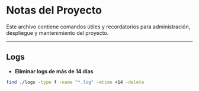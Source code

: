 # Notas del Proyecto

Este archivo contiene comandos útiles y recordatorios para administración, despliegue y mantenimiento del proyecto.  

---

## Logs
- **Eliminar logs de más de 14 días**
```bash
find ./logs -type f -name "*.log" -mtime +14 -delete
